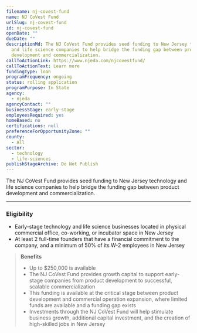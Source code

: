```yaml
---
filename: nj-covest-fund
name: NJ CoVest Fund
urlSlug: nj-covest-fund
id: nj-covest-fund
openDate: ""
dueDate: ""
descriptionMd: The NJ CoVest Fund provides seed funding to New Jersey technology
  and life science companies to help bridge the funding gap between product
  development and commercialization.
callToActionLink: https://www.njeda.com/njcovestfund/
callToActionText: Learn more
fundingType: loan
programFrequency: ongoing
status: rolling application
programPurpose: In State
agency:
  - njeda
agencyContact: ""
businessStage: early-stage
employeesRequired: yes
homeBased: no
certifications: null
preferenceForOpportunityZone: ""
county:
  - All
sector:
  - technology
  - life-sciences
publishStageArchive: Do Not Publish
---
```


The NJ CoVest Fund provides seed funding to New Jersey technology and life science companies to help bridge the funding gap between product development and commercialization.

---

### Eligibility

- Early-stage technology and life science businesses located in physical commercial office, co-working, or incubator space in New Jersey
- At least 2 full-time founders that have a financial commitment to the company, and a minimum of 50% of its W-2 employees in New Jersey

> **Benefits**
>
> - Up to $250,000 is available
> - The NJ CoVest Fund provides growth capital to support early-stage companies from product development to successful, scalable commercialization
> - This funding is available at the critical stage between product development and commercial operation expansion, where limited funds are available and a funding gap exists
> - Investments through the NJ CoVest Fund will help stimulate business growth, additional capital investment, and the creation of high-skilled jobs in New Jersey
